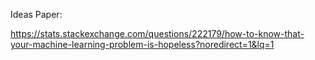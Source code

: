 Ideas Paper:


https://stats.stackexchange.com/questions/222179/how-to-know-that-your-machine-learning-problem-is-hopeless?noredirect=1&lq=1

